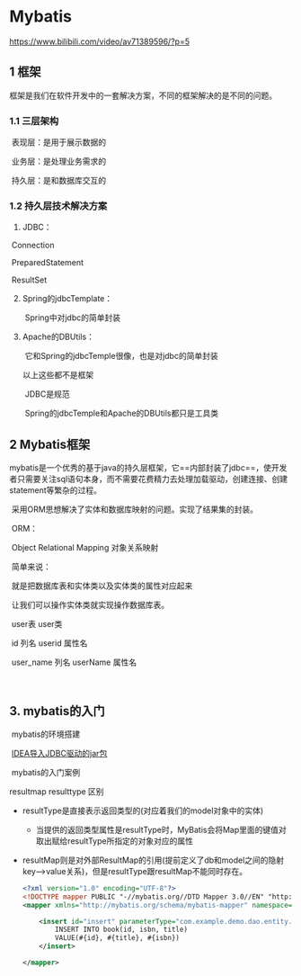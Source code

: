 # Mybatis

https://www.bilibili.com/video/av71389596/?p=5

## 1 框架

​		框架是我们在软件开发中的一套解决方案，不同的框架解决的是不同的问题。

### 1.1 三层架构

​		表现层：是用于展示数据的

​		业务层：是处理业务需求的

​		持久层：是和数据库交互的

### 1.2 持久层技术解决方案

1. JDBC：

​				Connection

​				PreparedStatement

​				ResultSet

2. Spring的jdbcTemplate：

   ​		Spring中对jdbc的简单封装	

3. Apache的DBUtils：

   ​		它和Spring的jdbcTemple很像，也是对jdbc的简单封装

   以上这些都不是框架

   ​		JDBC是规范

   ​		Spring的jdbcTemple和Apache的DBUtils都只是工具类

## 2 Mybatis框架

​		mybatis是一个优秀的基于java的持久层框架，它==内部封装了jdbc==，使开发者只需要关注sql语句本身，而不需要花费精力去处理加载驱动，创建连接、创建statement等繁杂的过程。

​		采用ORM思想解决了实体和数据库映射的问题。实现了结果集的封装。

​		ORM：

​				Object Relational Mapping 对象关系映射

​				简单来说：

​							就是把数据库表和实体类以及实体类的属性对应起来

​							让我们可以操作实体类就实现操作数据库表。

​							user表												user类

​							id 列名											    userid 属性名

​							user_name 列名                                userName 属性名

​		

## 3. mybatis的入门

​		mybatis的环境搭建

​		[IDEA导入JDBC驱动的jar包](https://blog.csdn.net/SSY_1992/article/details/88344709)



​		mybatis的入门案例



resultmap resulttype 区别

* resultType是直接表示返回类型的(对应着我们的model对象中的实体)

  * 当提供的返回类型属性是resultType时，MyBatis会将Map里面的键值对取出赋给resultType所指定的对象对应的属性

* resultMap则是对外部ResultMap的引用(提前定义了db和model之间的隐射key-->value关系)，但是resultType跟resultMap不能同时存在。

  ```xml
  <?xml version="1.0" encoding="UTF-8"?>
  <!DOCTYPE mapper PUBLIC "-//mybatis.org//DTD Mapper 3.0//EN" "http://mybatis.org/dtd/mybatis-3-mapper.dtd">
  <mapper xmlns="http://mybatis.org/schema/mybatis-mapper" namespace="com.example.demo.dao.mapper.BookPoMapper">
  
      <insert id="insert" parameterType="com.example.demo.dao.entity.BookPO">
          INSERT INTO book(id, isbn, title)
          VALUE(#{id}, #{title}, #{isbn})
      </insert>
  
  </mapper>
  ```

  



